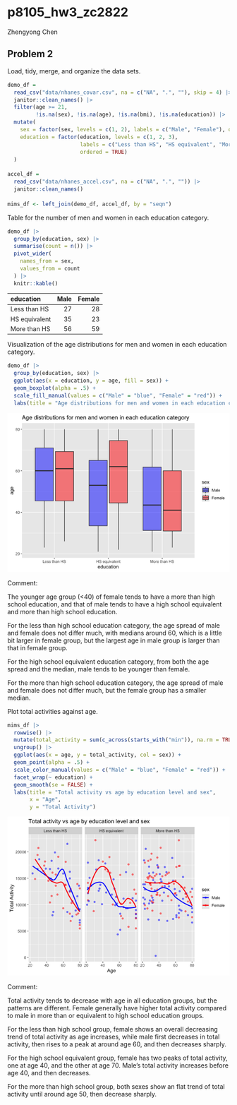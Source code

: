p8105_hw3_zc2822
================
Zhengyong Chen

## Problem 2

Load, tidy, merge, and organize the data sets.

``` r
demo_df = 
  read_csv("data/nhanes_covar.csv", na = c("NA", ".", ""), skip = 4) |> 
  janitor::clean_names() |> 
  filter(age >= 21, 
         !is.na(sex), !is.na(age), !is.na(bmi), !is.na(education)) |> 
  mutate(
    sex = factor(sex, levels = c(1, 2), labels = c("Male", "Female"), ordered = TRUE),
    education = factor(education, levels = c(1, 2, 3), 
                       labels = c("Less than HS", "HS equivalent", "More than HS"), 
                       ordered = TRUE)
  )

accel_df = 
  read_csv("data/nhanes_accel.csv", na = c("NA", ".", "")) |> 
  janitor::clean_names()

mims_df <- left_join(demo_df, accel_df, by = "seqn")
```

Table for the number of men and women in each education category.

``` r
demo_df |> 
  group_by(education, sex) |> 
  summarise(count = n()) |> 
  pivot_wider(
    names_from = sex,
    values_from = count
  ) |> 
  knitr::kable()
```

| education     | Male | Female |
|:--------------|-----:|-------:|
| Less than HS  |   27 |     28 |
| HS equivalent |   35 |     23 |
| More than HS  |   56 |     59 |

Visualization of the age distributions for men and women in each
education category.

``` r
demo_df |> 
  group_by(education, sex) |> 
  ggplot(aes(x = education, y = age, fill = sex)) +
  geom_boxplot(alpha = .5) +
  scale_fill_manual(values = c("Male" = "blue", "Female" = "red")) +
  labs(title = "Age distributions for men and women in each education category")
```

![](p8105_hw3_zc2822_files/figure-gfm/unnamed-chunk-3-1.png)<!-- -->

Comment:

The younger age group (\<40) of female tends to have a more than high
school education, and that of male tends to have a high school
equivalent and more than high school education.

For the less than high school education category, the age spread of male
and female does not differ much, with medians around 60, which is a
little bit larger in female group, but the largest age in male group is
larger than that in female group.

For the high school equivalent education category, from both the age
spread and the median, male tends to be younger than female.

For the more than high school education category, the age spread of male
and female does not differ much, but the female group has a smaller
median.

Plot total activities against age.

``` r
mims_df |> 
  rowwise() |> 
  mutate(total_activity = sum(c_across(starts_with("min")), na.rm = TRUE)) |> 
  ungroup() |> 
  ggplot(aes(x = age, y = total_activity, col = sex)) +
  geom_point(alpha = .5) +
  scale_color_manual(values = c("Male" = "blue", "Female" = "red")) +
  facet_wrap(~ education) + 
  geom_smooth(se = FALSE) + 
  labs(title = "Total activity vs age by education level and sex",
       x = "Age", 
       y = "Total Activity")
```

![](p8105_hw3_zc2822_files/figure-gfm/unnamed-chunk-4-1.png)<!-- -->

Comment:

Total activity tends to decrease with age in all education groups, but
the patterns are different. Female generally have higher total activity
compared to male in more than or equivalent to high school education
groups.

For the less than high school group, female shows an overall decreasing
trend of total activity as age increases, while male first decreases in
total activity, then rises to a peak at around age 60, and then
decreases sharply.

For the high school equivalent group, female has two peaks of total
activity, one at age 40, and the other at age 70. Male’s total activity
increases before age 40, and then decreases.

For the more than high school group, both sexes show an flat trend of
total activity until around age 50, then decrease sharply.
